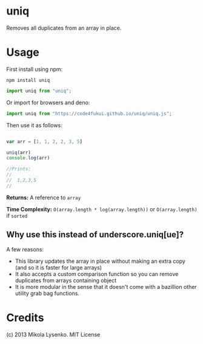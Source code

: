 uniq
====
Removes all duplicates from an array in place.

Usage
=====
First install using npm:

    npm install uniq

```javascript
import uniq from "uniq";
```

Or import for browsers and deno:

```javascript
import uniq from "https://code4fukui.github.io/uniq/uniq.js";
```

Then use it as follows:

```javascript

var arr = [1, 1, 2, 2, 3, 5]

uniq(arr)
console.log(arr)

//Prints:
//
//  1,2,3,5
//
```

**Returns:** A reference to `array`

**Time Complexity:** `O(array.length * log(array.length))` or `O(array.length)` if `sorted`


## Why use this instead of underscore.uniq[ue]?
A few reasons:

* This library updates the array in place without making an extra copy (and so it is faster for large arrays)
* It also accepts a custom comparison function so you can remove duplicates from arrays containing object
* It is more modular in the sense that it doesn't come with a bazillion other utility grab bag functions.

# Credits
(c) 2013 Mikola Lysenko. MIT License

